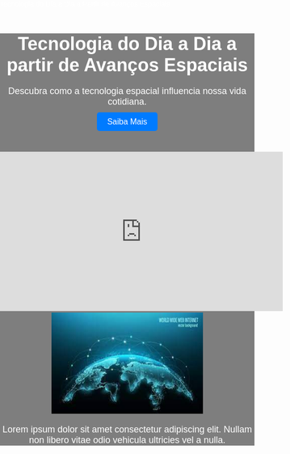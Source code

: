 <!DOCTYPE html>
<html lang="pt-br">
<head>
  <meta charset="UTF-8">
  <meta name="viewport" content="width=device-width, initial-scale=1.0"
    <title>Tecnologia do Dia a Dia a Partir de Avanços Espaciais</title>
  <style>
    Body {
      Font-family: Arial, sans-serif;
      Margin: 0;
      Padding: 0;
      Background-image: url('space_background.jpg');
      Background-size: cover;
      Background-position: center;
      color: #fff;
}
      .container {
        Max-width: 800px;
        Margin:50px auto.
    Padding: 20px;
        Background-color: rgba(0,0,0,0.5);
        Text-align: center;
        }
        H1{
        Font-size: 36px;
        Margin-bottom:20px;
        }
        P {
        Font-size: 18px;
        Margin-bottom: 20px;
        }
        .button{
        Display:inine-block;
        Padding: 10px 20px;
        Background-color: #007bff;
        Color: #fff;
        Text-decoration: none;
        Border-radius: 5px;
        Font-size: 16px;
        Margin: 10px;
        }
        .button:hover {
        Background-color: #0056b3;
        }
        .video {
          Margin-top: 50px;
          }
  </style>
</head>
<body>

<div class="container">
<h1>Tecnologia do Dia a Dia a partir de Avanços Espaciais</h1>
<p>Descubra como a tecnologia espacial influencia nossa vida cotidiana.</p>
<a href="#" class="button">Saiba Mais</a>
<div class="video">
<iframe width="560" height="315"
src=https://www.youtube.com/watch?vxUUE0kQ_IXQ frameborder="0"
allow="accelerometer; autoplay; encrypted-media; gyroscope; picture-in-picture" allowfullscreen></iframe>
</div>
<img src="space_tech_image.jpg" alt="Tecnologia Espacial" width="300" height="200">
<p>Lorem ipsum dolor sit amet consectetur adipiscing elit. Nullam non libero vitae odio vehicula ultricies vel a nulla.</p>
</div>

</body>
</html>
